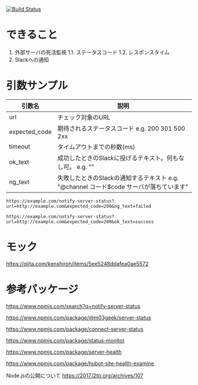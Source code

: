[![Build Status](https://travis-ci.org/TheDesignium/notify-server-status.svg?branch=master)](https://travis-ci.org/TheDesignium/notify-server-status)

# できること

1. 外部サーバの死活監視
1.1. ステータスコード
1.2. レスポンスタイム
2. Slackへの通知

# 引数サンプル

| 引数名 | 説明 |
|-----|-----|
| url | チェック対象のURL |
| expected_code | 期待されるステータスコード e.g. 200 301 500 2xx |
| timeout | タイムアウトまでの秒数(ms) |
| ok_text | 成功したときのSlackに投げるテキスト。何もなし可。 e.g. ""|
| ng_text | 失敗したときのSlackの通知するテキスト e.g. "@channel コード$code サーバが落ちています" |

```
https://example.com/notify-server-status?url=http://example.com&expected_code=200&ng_text=failed

https://example.com/notify-server-status?url=http://example.com&expected_code=200&ok_text=success
```

# モック
https://qiita.com/kenshiroh/items/5ee5248ddafea0ae5572


# 参考パッケージ
https://www.npmjs.com/search?q=notify-server-status

https://www.npmjs.com/package/@m03geek/server-status

https://www.npmjs.com/package/connect-server-status

https://www.npmjs.com/package/status-monitor

https://www.npmjs.com/package/server-health

https://www.npmjs.com/package/hubot-site-health-examine

Node.jsの公開について https://2017.l2tp.org/archives/107
